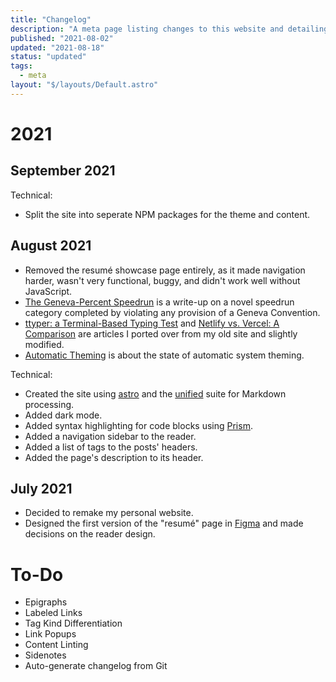 ```yaml
---
title: "Changelog"
description: "A meta page listing changes to this website and detailing plans for future ones."
published: "2021-08-02"
updated: "2021-08-18"
status: "updated"
tags:
  - meta
layout: "$/layouts/Default.astro"
---
```


# 2021

## September 2021

Technical:

- Split the site into seperate NPM packages for the theme and content.

## August 2021

- Removed the resumé showcase page entirely, as it made navigation harder, wasn't very functional, buggy, and didn't work well without JavaScript.
- [The Geneva-Percent Speedrun](/gaming/geneva-conventions-speedrun) is a write-up on a novel speedrun category completed by violating any provision of a Geneva Convention.
- [ttyper: a Terminal-Based Typing Test](/projects/ttyper) and [Netlify vs. Vercel: A Comparison](/netlify-vs-vercel) are articles I ported over from my old site and slightly modified.
- [Automatic Theming](/automatic-theming) is about the state of automatic system theming.

Technical:

- Created the site using [astro](https://astro.build) and the [unified](https://unifiedjs.com) suite for Markdown processing.
- Added dark mode.
- Added syntax highlighting for code blocks using [Prism](https://prismjs.com).
- Added a navigation sidebar to the reader.
- Added a list of tags to the posts' headers.
- Added the page's description to its header.

## July 2021

- Decided to remake my personal website.
- Designed the first version of the "resumé" page in [Figma](https://figma.com) and made decisions on the reader design.

# To-Do

- Epigraphs
- Labeled Links
- Tag Kind Differentiation
- Link Popups
- Content Linting
- Sidenotes
- Auto-generate changelog from Git
